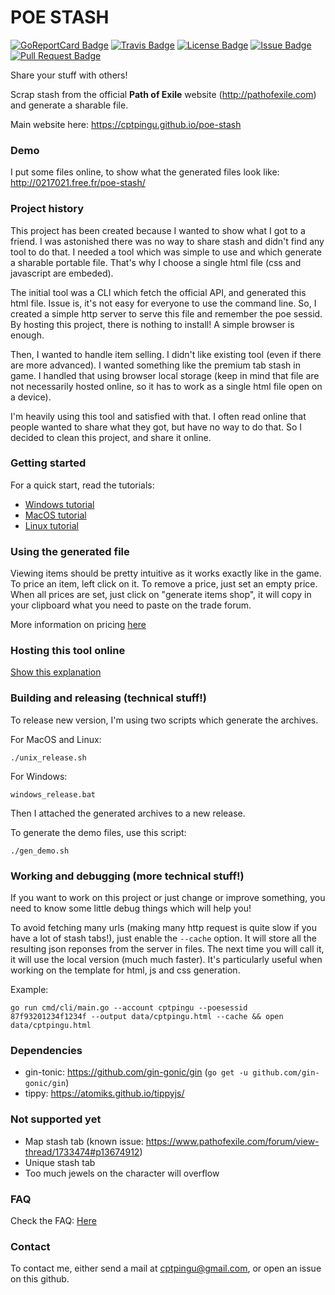 # POE STASH

[![GoReportCard Badge]][GoReportCard]
[![Travis Badge]][Travis]
[![License Badge]][License]
[![Issue Badge]][Issue]
[![Pull Request Badge]][Pull Request]

Share your stuff with others!

Scrap stash from the official **Path of Exile** website (http://pathofexile.com)
and generate a sharable file.

Main website here: https://cptpingu.github.io/poe-stash

### Demo

I put some files online, to show what the generated files look like:
http://0217021.free.fr/poe-stash/

### Project history

This project has been created because I wanted to show what I got to a friend. I
was astonished there was no way to share stash and didn't find any tool to do
that. I needed a tool which was simple to use and which generate a sharable
portable file. That's why I choose a single html file (css and javascript are
embeded).

The initial tool was a CLI which fetch the official API, and generated this html
file. Issue is, it's not easy for everyone to use the command line. So, I
created a simple http server to serve this file and remember the poe sessid. By
hosting this project, there is nothing to install! A simple browser is enough.

Then, I wanted to handle item selling. I didn't like existing tool (even if
there are more advanced). I wanted something like the premium tab stash in game.
I handled that using browser local storage (keep in mind that file are not
necessarily hosted online, so it has to work as a single html file open on a
device).

I'm heavily using this tool and satisfied with that. I often read online that
people wanted to share what they got, but have no way to do that. So I decided
to clean this project, and share it online.

### Getting started

For a quick start, read the tutorials:
  * [Windows tutorial](docs/tutorial_windows.md)
  * [MacOS tutorial](docs/tutorial_mac.md)
  * [Linux tutorial](docs/tutorial_linux.md)

### Using the generated file

Viewing items should be pretty intuitive as it works exactly like in the game.
To price an item, left click on it. To remove a price, just set an empty price.
When all prices are set, just click on "generate items shop", it will copy in
your clipboard what you need to paste on the trade forum.

More information on pricing [here](docs/prices.md)

### Hosting this tool online

[Show this explanation](/docs/hosting.md)

### Building and releasing (technical stuff!)

To release new version, I'm using two scripts which generate the archives.

For MacOS and Linux:
```
./unix_release.sh
```

For Windows:
```
windows_release.bat
```

Then I attached the generated archives to a new release.

To generate the demo files, use this script:
```
./gen_demo.sh
```


### Working and debugging (more technical stuff!)

If you want to work on this project or just change or improve something, you
need to know some little debug things which will help you!

To avoid fetching many urls (making many http request is quite slow if you have
a lot of stash tabs!), just enable the `--cache` option. It will store all the
resulting json reponses from the server in files. The next time you will call
it, it will use the local version (much much faster). It's particularly useful
when working on the template for html, js and css generation.

Example:
```
go run cmd/cli/main.go --account cptpingu --poesessid 87f93201234f1234f --output data/cptpingu.html --cache && open data/cptpingu.html
```

### Dependencies

  * gin-tonic: https://github.com/gin-gonic/gin (`go get -u github.com/gin-gonic/gin`)
  * tippy: https://atomiks.github.io/tippyjs/

### Not supported yet

  * Map stash tab (known issue: https://www.pathofexile.com/forum/view-thread/1733474#p13674912)
  * Unique stash tab
  * Too much jewels on the character will overflow

### FAQ

Check the FAQ: [Here](/docs/faq.md)

### Contact

To contact me, either send a mail at cptpingu@gmail.com, or open an issue on
this github.

[GoReportCard]: https://goreportcard.com/report/github.com/cptpingu/poe-stash
[GoReportCard Badge]: https://goreportcard.com/badge/github.com/cptpingu/poe-stash
[License]: https://opensource.org/licenses/MIT
[License Badge]: https://img.shields.io/github/license/cptpingu/poe-stash
[Travis]: https://travis-ci.com/cptpingu/poe-stash
[Travis Badge]: https://api.travis-ci.org/cptpingu/poe-stash.svg?branch=master
[Issue]: https://github.com/cptpingu/poe-stash/issues
[Issue Badge]: https://img.shields.io/github/issues-raw/cptpingu/poe-stash
[Pull Request]: https://github.com/cptpingu/poe-stash/pulls
[Pull Request Badge]: https://img.shields.io/github/issues-pr-raw/cptpingu/poe-stash
